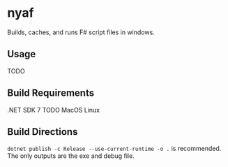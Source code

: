 # nyaf
 
Builds, caches, and runs F# script files in windows.

## Usage

TODO

## Build Requirements

.NET SDK 7
TODO MacOS Linux

## Build Directions

`dotnet publish -c Release --use-current-runtime -o .` is recommended. The only outputs are the exe and debug file.
